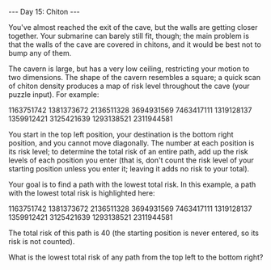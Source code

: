 --- Day 15: Chiton ---

You've almost reached the exit of the cave, but the walls are getting
closer together. Your submarine can barely still fit, though; the main
problem is that the walls of the cave are covered in chitons, and it
would be best not to bump any of them.

The cavern is large, but has a very low ceiling, restricting your motion
to two dimensions. The shape of the cavern resembles a square; a quick
scan of chiton density produces a map of risk level throughout the cave
(your puzzle input). For example:

1163751742
1381373672
2136511328
3694931569
7463417111
1319128137
1359912421
3125421639
1293138521
2311944581

You start in the top left position, your destination is the bottom right
position, and you cannot move diagonally. The number at each position is
its risk level; to determine the total risk of an entire path, add up
the risk levels of each position you enter (that is, don't count the
risk level of your starting position unless you enter it; leaving it
adds no risk to your total).

Your goal is to find a path with the lowest total risk. In this example,
a path with the lowest total risk is highlighted here:

1163751742
1381373672
2136511328
3694931569
7463417111
1319128137
1359912421
3125421639
1293138521
2311944581

The total risk of this path is 40 (the starting position is never
entered, so its risk is not counted).

What is the lowest total risk of any path from the top left to the
bottom right?


